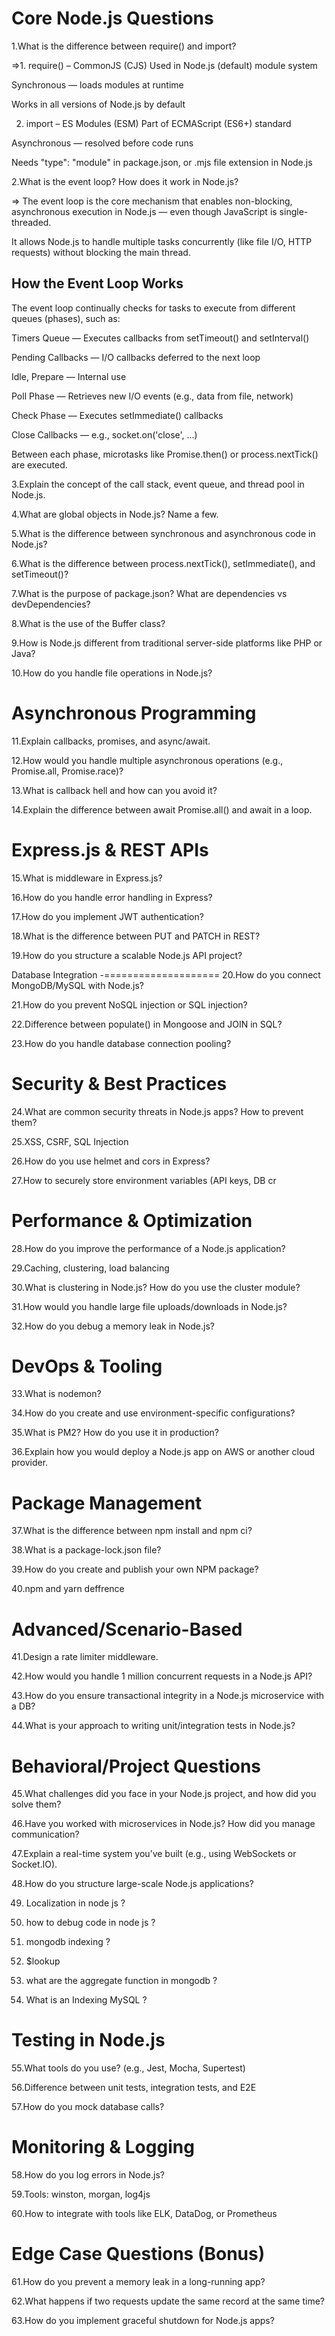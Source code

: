 Core Node.js Questions
======================

1.What is the difference between require() and import?

=>1. require() – CommonJS (CJS)
Used in Node.js (default) module system

Synchronous — loads modules at runtime

Works in all versions of Node.js by default

2. import – ES Modules (ESM)
Part of ECMAScript (ES6+) standard

Asynchronous — resolved before code runs

Needs "type": "module" in package.json, or .mjs file extension in Node.js



2.What is the event loop? How does it work in Node.js?

=> The event loop is the core mechanism that enables non-blocking, asynchronous execution in Node.js — even though JavaScript is single-threaded.

It allows Node.js to handle multiple tasks concurrently (like file I/O, HTTP requests) without blocking the main thread.


How the Event Loop Works
-----------------------
The event loop continually checks for tasks to execute from different queues (phases), such as:

Timers Queue — Executes callbacks from setTimeout() and setInterval()

Pending Callbacks — I/O callbacks deferred to the next loop

Idle, Prepare — Internal use

Poll Phase — Retrieves new I/O events (e.g., data from file, network)

Check Phase — Executes setImmediate() callbacks

Close Callbacks — e.g., socket.on('close', ...)

Between each phase, microtasks like Promise.then() or process.nextTick() are executed.



3.Explain the concept of the call stack, event queue, and thread pool in Node.js.

4.What are global objects in Node.js? Name a few.

5.What is the difference between synchronous and asynchronous code in Node.js?

6.What is the difference between process.nextTick(), setImmediate(), and setTimeout()?

7.What is the purpose of package.json? What are dependencies vs devDependencies?

8.What is the use of the Buffer class?

9.How is Node.js different from traditional server-side platforms like PHP or Java?

10.How do you handle file operations in Node.js?

Asynchronous Programming
===========================
11.Explain callbacks, promises, and async/await.

12.How would you handle multiple asynchronous operations (e.g., Promise.all, Promise.race)?

13.What is callback hell and how can you avoid it?

14.Explain the difference between await Promise.all() and await in a loop.

 Express.js & REST APIs
========================

15.What is middleware in Express.js?

16.How do you handle error handling in Express?

17.How do you implement JWT authentication?

18.What is the difference between PUT and PATCH in REST?

19.How do you structure a scalable Node.js API project?


 Database Integration
-====================
20.How do you connect MongoDB/MySQL with Node.js?

21.How do you prevent NoSQL injection or SQL injection?

22.Difference between populate() in Mongoose and JOIN in SQL?

23.How do you handle database connection pooling?

 Security & Best Practices
=========================
24.What are common security threats in Node.js apps? How to prevent them?

25.XSS, CSRF, SQL Injection

26.How do you use helmet and cors in Express?

27.How to securely store environment variables (API keys, DB cr


Performance & Optimization
========================
28.How do you improve the performance of a Node.js application?

29.Caching, clustering, load balancing

30.What is clustering in Node.js? How do you use the cluster module?

31.How would you handle large file uploads/downloads in Node.js?

32.How do you debug a memory leak in Node.js?

DevOps & Tooling
==================
33.What is nodemon?

34.How do you create and use environment-specific configurations?

35.What is PM2? How do you use it in production?

36.Explain how you would deploy a Node.js app on AWS or another cloud provider.

Package Management
================
37.What is the difference between npm install and npm ci?

38.What is a package-lock.json file?

39.How do you create and publish your own NPM package?

40.npm and yarn deffrence

Advanced/Scenario-Based
===========================
41.Design a rate limiter middleware.

42.How would you handle 1 million concurrent requests in a Node.js API?

43.How do you ensure transactional integrity in a Node.js microservice with a DB?

44.What is your approach to writing unit/integration tests in Node.js?

Behavioral/Project Questions
============================

45.What challenges did you face in your Node.js project, and how did you solve them?

46.Have you worked with microservices in Node.js? How did you manage communication?

47.Explain a real-time system you’ve built (e.g., using WebSockets or Socket.IO).

48.How do you structure large-scale Node.js applications?

49. Localization in node js ?

50. how to debug code in node js ?

51. mongodb indexing ?

52. $lookup 

53. what are the aggregate function in mongodb ? 

54. What is an Indexing MySQL ?

Testing in Node.js
===================
55.What tools do you use? (e.g., Jest, Mocha, Supertest)

56.Difference between unit tests, integration tests, and E2E

57.How do you mock database calls?

Monitoring & Logging
=====================
58.How do you log errors in Node.js?

59.Tools: winston, morgan, log4js

60.How to integrate with tools like ELK, DataDog, or Prometheus

Edge Case Questions (Bonus)
==========================
61.How do you prevent a memory leak in a long-running app?

62.What happens if two requests update the same record at the same time?

63.How do you implement graceful shutdown for Node.js apps?
























